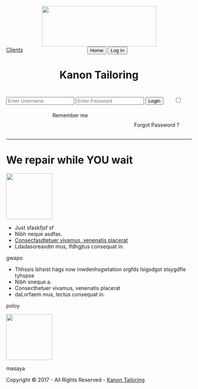 <!DOCTYPE html>
<html lang="en" dir="ltr">
<head>
<title>Kanon Tailoring</title>
<meta charset="iso-8859-1">
<link href="css/style.css" rel="stylesheet" type="text/css">
</head>
<body>
<div class="wrapper row1">
  <header id="header" class="clear">
    <img src="images/logo.png" style="width:310px; height:110px;">
    <br>
    <button type="button">Home</button>
    <a href="search.php" class="button" style="float:left; display: block;">Clients</a>
    <button id="login" type="button" onclick="document.getElementById('modal-wrapper').style.display='block'">Log In</button>
    <div id="modal-wrapper" class="modal">
      <form name="login" class="modal-content animate">
    <div class="imgcontainer">
      <h1 style="text-align:center">Kanon Tailoring</h1>
    </div>
    <div class="container">
      <input type="text" placeholder="Enter Username" name="username" id="username">
      <input type="password" placeholder="Enter Password" name="password" id="password">        
      <button class="btn" type="button" onclick="getInfo()">Login</button>
      <input type="checkbox" style="margin:26px 30px;"> Remember me </input>   
      <a href="#" style="text-decoration:none; float:right; margin-right:34px; margin-top:26px;">Forgot Password ?</a>
    </div>  
   </form>
  </header>
</div>
<hr class="head">
<div class="wrapper row2">
  <div id="container" class="clear">
    <h1>We repair while YOU wait</h1>
    <img class="imgr" src="images/imgr.gif" alt="" width="125" height="125">
    <ul>
      <li class="bold">Just sfaskfjsf sf</li>
      <li>Nibh neque asdfas.</li>
      <li><a href="#">Consecfasdtetuer vivamus, venenatis placerat</a></li>
      <li>Ldadasoreasdm mus, lfdhgjtus consequat in.</li>
    </ul>
    <p class="center">gwapo</p>
    <ul class="nostart">
      <li>Thhssis lshsist hags now inwdenhsgwtation orgfds lsigsdgst stsygdfle tyhspse</li>
      <li>Nibh sneque a.</li>
      <li>Consecthetuer vivamus, venenatis placerat</li>
      <li>daLorfaem mus, lectus consequat in.</li>
    </ul>
    <p class="justify">poloy</p>
    <img class="imgl" src="images/imgl.gif" alt="" width="125" height="125">
    <p class="right">masaya</p>
  </div>
</div>
<div class="wrapper row3">
  <footer id="footer" class="clear">
    <p class="fl_left">Copyright &copy; 2017 - All Rights Reserved - <a href="#">Kanon Tailoring</a></p>
  </footer>
</div>
<script src="js/adminControl.js"></script>
<script>
// If user clicks anywhere outside of the modal, Modal will close
var modal = document.getElementById('modal-wrapper');
window.onclick = function(event) {
    if (event.target == modal) {
        modal.style.display = "none";
    }
}
</script>
</body>
</html>
